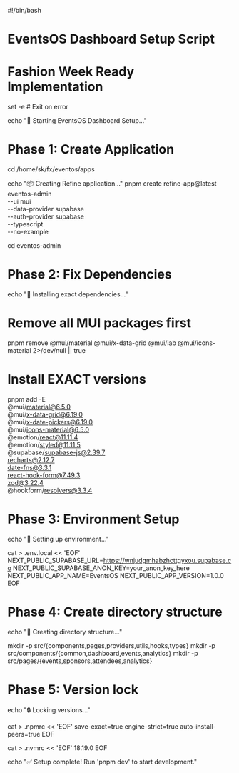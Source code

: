 #!/bin/bash

# EventsOS Dashboard Setup Script
# Fashion Week Ready Implementation

set -e  # Exit on error

echo "🚀 Starting EventsOS Dashboard Setup..."

# Phase 1: Create Application
cd /home/sk/fx/eventos/apps

echo "📦 Creating Refine application..."
pnpm create refine-app@latest eventos-admin \
  --ui mui \
  --data-provider supabase \
  --auth-provider supabase \
  --typescript \
  --no-example

cd eventos-admin

# Phase 2: Fix Dependencies
echo "🔧 Installing exact dependencies..."

# Remove all MUI packages first
pnpm remove @mui/material @mui/x-data-grid @mui/lab @mui/icons-material 2>/dev/null || true

# Install EXACT versions
pnpm add -E \
  @mui/material@6.5.0 \
  @mui/x-data-grid@6.19.0 \
  @mui/x-date-pickers@6.19.0 \
  @mui/icons-material@6.5.0 \
  @emotion/react@11.11.4 \
  @emotion/styled@11.11.5 \
  @supabase/supabase-js@2.39.7 \
  recharts@2.12.7 \
  date-fns@3.3.1 \
  react-hook-form@7.49.3 \
  zod@3.22.4 \
  @hookform/resolvers@3.3.4

# Phase 3: Environment Setup
echo "🔐 Setting up environment..."

cat > .env.local << 'EOF'
NEXT_PUBLIC_SUPABASE_URL=https://wnjudgmhabzhcttgyxou.supabase.co
NEXT_PUBLIC_SUPABASE_ANON_KEY=your_anon_key_here
NEXT_PUBLIC_APP_NAME=EventsOS
NEXT_PUBLIC_APP_VERSION=1.0.0
EOF

# Phase 4: Create directory structure
echo "📁 Creating directory structure..."

mkdir -p src/{components,pages,providers,utils,hooks,types}
mkdir -p src/components/{common,dashboard,events,analytics}
mkdir -p src/pages/{events,sponsors,attendees,analytics}

# Phase 5: Version lock
echo "🔒 Locking versions..."

cat > .npmrc << 'EOF'
save-exact=true
engine-strict=true
auto-install-peers=true
EOF

cat > .nvmrc << 'EOF'
18.19.0
EOF

echo "✅ Setup complete! Run 'pnpm dev' to start development."
